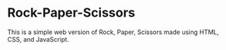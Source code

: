 # Rock-Paper-Scissors
This is a simple web version of Rock, Paper, Scissors made using HTML, CSS, and JavaScript. 
